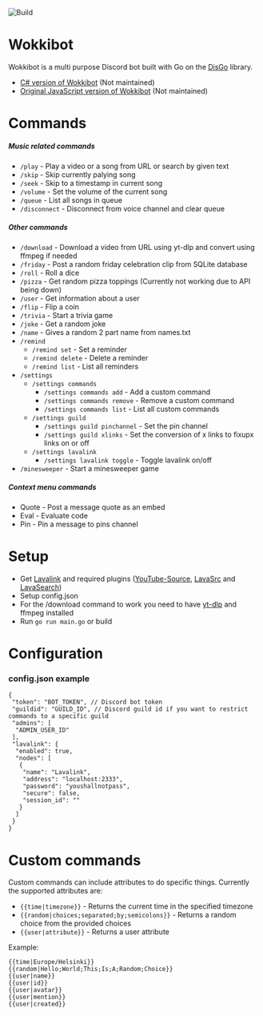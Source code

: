 ![Build](https://github.com/wokkipannu/Wokkibot-Go/actions/workflows/build.yml/badge.svg)

# Wokkibot
Wokkibot is a multi purpose Discord bot built with Go on the [DisGo](https://github.com/disgoorg/disgo) library.

- [C# version of Wokkibot](https://github.com/Wokkipannu/Wokkibot-CSharp) (Not maintained)
- [Original JavaScript version of Wokkibot](https://github.com/Wokkipannu/WokkibotJS) (Not maintained)

# Commands
##### Music related commands
* `/play` - Play a video or a song from URL or search by given text
* `/skip` - Skip currently palying song
* `/seek` - Skip to a timestamp in current song
* `/volume` - Set the volume of the current song
* `/queue` - List all songs in queue
* `/disconnect` - Disconnect from voice channel and clear queue
##### Other commands
* `/download` - Download a video from URL using yt-dlp and convert using ffmpeg if needed
* `/friday` - Post a random friday celebration clip from SQLite database
* `/roll` - Roll a dice
* `/pizza` - Get random pizza toppings (Currently not working due to API being down)
* `/user` - Get information about a user
* `/flip` - Flip a coin
* `/trivia` - Start a trivia game
* `/joke` - Get a random joke
* `/name` - Gives a random 2 part name from names.txt
* `/remind`
  * `/remind set` - Set a reminder
  * `/remind delete` - Delete a reminder
  * `/remind list` - List all reminders
* `/settings`
  * `/settings commands`
    * `/settings commands add` - Add a custom command
    * `/settings commands remove` - Remove a custom command
    * `/settings commands list` - List all custom commands
  * `/settings guild`
    * `/settings guild pinchannel` - Set the pin channel
    * `/settings guild xlinks` - Set the conversion of x links to fixupx links on or off
  * `/settings lavalink`
    * `/settings lavalink toggle` - Toggle lavalink on/off
* `/minesweeper` - Start a minesweeper game
##### Context menu commands
* Quote - Post a message quote as an embed
* Eval - Evaluate code
* Pin - Pin a message to pins channel

# Setup
* Get [Lavalink](https://github.com/freyacodes/Lavalink) and required plugins ([YouTube-Source](https://github.com/lavalink-devs/youtube-source#plugin), [LavaSrc](https://github.com/topi314/LavaSrc) and [LavaSearch](https://github.com/topi314/LavaSearch))
* Setup config.json
* For the /download command to work you need to have [yt-dlp](https://github.com/yt-dlp/yt-dlp) and ffmpeg installed
* Run `go run main.go` or build

# Configuration
### config.json example
```
{
 "token": "BOT_TOKEN", // Discord bot token
 "guildid": "GUILD_ID", // Discord guild id if you want to restrict commands to a specific guild
 "admins": [
  "ADMIN_USER_ID"
 ],
 "lavalink": {
  "enabled": true,
  "nodes": [
   {
    "name": "Lavalink",
    "address": "localhost:2333",
    "password": "youshallnotpass",
    "secure": false,
    "session_id": ""
   }
  ]
 }
}
```

# Custom commands
Custom commands can include attributes to do specific things. Currently the supported attributes are:
* `{{time|timezone}}` - Returns the current time in the specified timezone
* `{{random|choices;separated;by;semicolons}}` - Returns a random choice from the provided choices
* `{{user|attribute}}` - Returns a user attribute

Example:
```
{{time|Europe/Helsinki}}
{{random|Hello;World;This;Is;A;Random;Choice}}
{{user|name}}
{{user|id}}
{{user|avatar}}
{{user|mention}}
{{user|created}}
```
